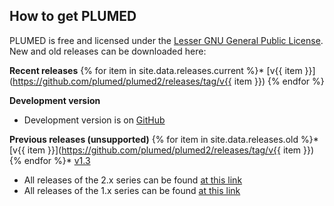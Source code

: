 How to get PLUMED
-----------------------------
PLUMED is free and licensed under the [Lesser GNU General Public License](http://www.gnu.org/licenses/lgpl-3.0.en.html).
New and old releases can be downloaded here:

__Recent releases__
{% for item in site.data.releases.current %}* [v{{ item }}](https://github.com/plumed/plumed2/releases/tag/v{{ item }})
{% endfor %}

__Development version__
* Development version is on [GitHub](http://github.com/plumed/plumed2)

__Previous releases (unsupported)__
{% for item in site.data.releases.old %}* [v{{ item }}](https://github.com/plumed/plumed2/releases/tag/v{{ item }})
{% endfor %}* [v1.3](https://github.com/plumed/old-releases/blob/master/PLUMED-1.3.0.tgz)
* All releases of the 2.x series can be found [at this link](https://github.com/plumed/plumed2/releases)
* All releases of the 1.x series can be found [at this link](https://github.com/plumed/old-releases)
